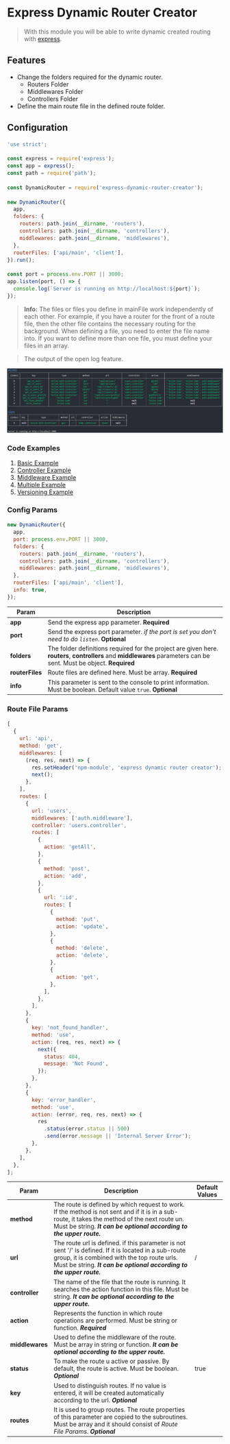 # **Express Dynamic Router Creator**

> With this module you will be able to write dynamic created routing with [express](https://expressjs.com/).

## **Features**

- Change the folders required for the dynamic router.
  - Routers Folder
  - Middlewares Folder
  - Controllers Folder
- Define the main route file in the defined route folder.

## **Configuration**

```javascript
'use strict';

const express = require('express');
const app = express();
const path = require('path');

const DynamicRouter = require('express-dynamic-router-creator');

new DynamicRouter({
  app,
  folders: {
    routers: path.join(__dirname, 'routers'),
    controllers: path.join(__dirname, 'controllers'),
    middlewares: path.join(__dirname, 'middlewares'),
  },
  routerFiles: ['api/main', 'client'],
}).run();

const port = process.env.PORT || 3000;
app.listen(port, () => {
  console.log(`Server is running on http://localhost:${port}`);
});
```

> **Info:** The files or files you define in mainFile work independently of each other. For example, if you have a router for the front of a route file, then the other file contains the necessary routing for the background. When defining a file, you need to enter the file name into. If you want to define more than one file, you must define your files in an array.

> The output of the open log feature.

![Log Image](log.png)

### **Code Examples**

1. [Basic Example](/examples/basic-example)
2. [Controller Example](/examples/controllers-example)
3. [Middleware Example](/examples/middlewares-example)
4. [Multiple Example](/examples/multiple-example)
5. [Versioning Example](/examples/versioning-example)

### **Config Params**

```javascript
new DynamicRouter({
  app,
  port: process.env.PORT || 3000,
  folders: {
    routers: path.join(__dirname, 'routers'),
    controllers: path.join(__dirname, 'controllers'),
    middlewares: path.join(__dirname, 'middlewares'),
  },
  routerFiles: ['api/main', 'client'],
  info: true,
});
```

| Param           | Description                                                                                                                                                           |
| --------------- | --------------------------------------------------------------------------------------------------------------------------------------------------------------------- |
| **app**         | Send the express app parameter. **Required**                                                                                                                          |
|**port**| Send the express port parameter. *if the port is set you don't need to do `listen`*. **Optional**|
| **folders**     | The folder definitions required for the project are given here. **routers**, **controllers** and **middlewares** parameters can be sent. Must be object. **Required** |
| **routerFiles** | Route files are defined here. Must be array. **Required**                                                                                                             |
| **info**        | This parameter is sent to the console to print information. Must be boolean. Default value `true`. **Optional**                                                       |

### **Route File Params**

```javascript
[
  {
    url: 'api',
    method: 'get',
    middlewares: [
      (req, res, next) => {
        res.setHeader('npm-module', 'express dynamic router creator');
        next();
      },
    ],
    routes: [
      {
        url: 'users',
        middlewares: ['auth.middleware'],
        controller: 'users.controller',
        routes: [
          {
            action: 'getAll',
          },
          {
            method: 'post',
            action: 'add',
          },
          {
            url: ':id',
            routes: [
              {
                method: 'put',
                action: 'update',
              },
              {
                method: 'delete',
                action: 'delete',
              },
              {
                action: 'get',
              },
            ],
          },
        ],
      },
      {
        key: 'not_found_handler',
        method: 'use',
        action: (req, res, next) => {
          next({
            status: 404,
            message: 'Not Found',
          });
        },
      },
      {
        key: 'error_handler',
        method: 'use',
        action: (error, req, res, next) => {
          res
            .status(error.status || 500)
            .send(error.message || 'Internal Server Error');
        },
      },
    ],
  },
];
```

| Param           | Description                                                                                                                                                                                                                   | Default Values |
| --------------- | ----------------------------------------------------------------------------------------------------------------------------------------------------------------------------------------------------------------------------- | -------------- |
| **method**      | The route is defined by which request to work. If the method is not sent and if it is in a sub-route, it takes the method of the next route un. Must be string. **_It can be optional according to the upper route._**        |                |
| **url**         | The route url is defined. if this parameter is not sent '/' is defined. If it is located in a sub-route group, it is combined with the top route urls. Must be string. **_It can be optional according to the upper route._** | /              |
| **controller**  | The name of the file that the route is running. It searches the action function in this file. Must be string. **_It can be optional according to the upper route._**                                                          |                |
| **action**      | Represents the function in which route operations are performed. Must be string or function. **_Required_**                                                                                                                   |                |
| **middlewares** | Used to define the middleware of the route. Must be array in string or function. **_It can be optional according to the upper route._**                                                                                       |                |
| **status**      | To make the route u active or passive. By default, the route is active. Must be boolean. **_Optional_**                                                                                                                       | true           |
| **key**         | Used to distinguish routes. If no value is entered, it will be created automatically according to the url. **_Optional_**                                                                                                     |                |
| **routes**      | It is used to group routes. The route properties of this parameter are copied to the subroutines. Must be array and it should consist of _Route File Params_. **_Optional_**                                                  |                |
